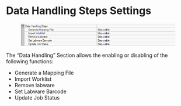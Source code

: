 # Data Handling Steps Settings

<figure><img src="../../.gitbook/assets/image (9) (1) (1) (1) (1) (1) (1) (1) (1) (1).png" alt=""><figcaption></figcaption></figure>

The “Data Handling” Section allows the enabling or disabling of the following functions:

* Generate a Mapping File
* Import Worklist
* Remove labware
* Set Labware Barcode
* Update Job Status
